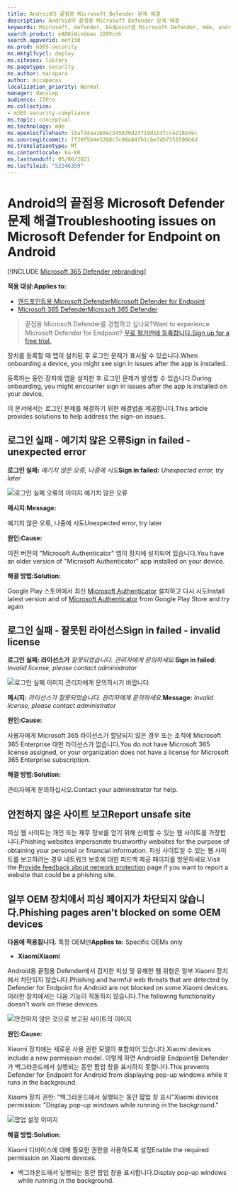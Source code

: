 ```yaml
---
title: Android의 끝점용 Microsoft Defender 문제 해결
description: Android의 끝점용 Microsoft Defender 문제 해결
keywords: Microsoft, defender, Endpoint용 Microsoft Defender, mde, android, cloud, connectivity, communication
search.product: eADQiWindows 10XVcnh
search.appverid: met150
ms.prod: m365-security
ms.mktglfcycl: deploy
ms.sitesec: library
ms.pagetype: security
ms.author: macapara
author: mjcaparas
localization_priority: Normal
manager: dansimp
audience: ITPro
ms.collection:
- m365-security-compliance
ms.topic: conceptual
ms.technology: mde
ms.openlocfilehash: 18afd4aa160ec345839d23719d1b3fcce21654ec
ms.sourcegitcommit: ff20f5b4e3268c7c98a84fb1cbe7db7151596b6d
ms.translationtype: MT
ms.contentlocale: ko-KR
ms.lasthandoff: 05/06/2021
ms.locfileid: "52246359"
---
```

# <a name="troubleshooting-issues-on-microsoft-defender-for-endpoint-on-android"></a><span data-ttu-id="7d3c2-104">Android의 끝점용 Microsoft Defender 문제 해결</span><span class="sxs-lookup"><span data-stu-id="7d3c2-104">Troubleshooting issues on Microsoft Defender for Endpoint on Android</span></span>

[!INCLUDE [Microsoft 365 Defender rebranding](../../includes/microsoft-defender.md)]

<span data-ttu-id="7d3c2-105">**적용 대상:**</span><span class="sxs-lookup"><span data-stu-id="7d3c2-105">**Applies to:**</span></span>
- [<span data-ttu-id="7d3c2-106">엔드포인트용 Microsoft Defender</span><span class="sxs-lookup"><span data-stu-id="7d3c2-106">Microsoft Defender for Endpoint</span></span>](https://go.microsoft.com/fwlink/p/?linkid=2154037)
- [<span data-ttu-id="7d3c2-107">Microsoft 365 Defender</span><span class="sxs-lookup"><span data-stu-id="7d3c2-107">Microsoft 365 Defender</span></span>](https://go.microsoft.com/fwlink/?linkid=2118804)

> <span data-ttu-id="7d3c2-108">끝점용 Microsoft Defender를 경험하고 싶나요?</span><span class="sxs-lookup"><span data-stu-id="7d3c2-108">Want to experience Microsoft Defender for Endpoint?</span></span> [<span data-ttu-id="7d3c2-109">무료 평가판에 등록합니다.</span><span class="sxs-lookup"><span data-stu-id="7d3c2-109">Sign up for a free trial.</span></span>](https://www.microsoft.com/microsoft-365/windows/microsoft-defender-atp?ocid=docs-wdatp-exposedapis-abovefoldlink) 

<span data-ttu-id="7d3c2-110">장치를 등록할 때 앱이 설치된 후 로그인 문제가 표시될 수 있습니다.</span><span class="sxs-lookup"><span data-stu-id="7d3c2-110">When onboarding a device, you might see sign in issues after the app is installed.</span></span>

<span data-ttu-id="7d3c2-111">등록하는 동안 장치에 앱을 설치한 후 로그인 문제가 발생할 수 있습니다.</span><span class="sxs-lookup"><span data-stu-id="7d3c2-111">During onboarding, you might encounter sign in issues after the app is installed on your device.</span></span>

<span data-ttu-id="7d3c2-112">이 문서에서는 로그인 문제를 해결하기 위한 해결법을 제공합니다.</span><span class="sxs-lookup"><span data-stu-id="7d3c2-112">This article provides solutions to help address the sign-on issues.</span></span>  

## <a name="sign-in-failed---unexpected-error"></a><span data-ttu-id="7d3c2-113">로그인 실패 - 예기치 않은 오류</span><span class="sxs-lookup"><span data-stu-id="7d3c2-113">Sign in failed - unexpected error</span></span>
<span data-ttu-id="7d3c2-114">**로그인 실패:** *예기치 않은 오류, 나중에 시도*</span><span class="sxs-lookup"><span data-stu-id="7d3c2-114">**Sign in failed:** *Unexpected error, try later*</span></span>

![로그인 실패 오류의 이미지 예기치 않은 오류](images/f9c3bad127d636c1f150d79814f35d4c.png)

<span data-ttu-id="7d3c2-116">**메시지:**</span><span class="sxs-lookup"><span data-stu-id="7d3c2-116">**Message:**</span></span>

<span data-ttu-id="7d3c2-117">예기치 않은 오류, 나중에 시도</span><span class="sxs-lookup"><span data-stu-id="7d3c2-117">Unexpected error, try later</span></span>

<span data-ttu-id="7d3c2-118">**원인:**</span><span class="sxs-lookup"><span data-stu-id="7d3c2-118">**Cause:**</span></span>

<span data-ttu-id="7d3c2-119">이전 버전의 "Microsoft Authenticator" 앱이 장치에 설치되어 있습니다.</span><span class="sxs-lookup"><span data-stu-id="7d3c2-119">You have an older version of "Microsoft Authenticator" app installed on your device.</span></span>

<span data-ttu-id="7d3c2-120">**해결 방법:**</span><span class="sxs-lookup"><span data-stu-id="7d3c2-120">**Solution:**</span></span>

<span data-ttu-id="7d3c2-121">Google Play 스토어에서 최신 [Microsoft Authenticator](https://play.google.com/store/apps/details?androidid=com.azure.authenticator) 설치하고 다시 시도</span><span class="sxs-lookup"><span data-stu-id="7d3c2-121">Install latest version and of [Microsoft Authenticator](https://play.google.com/store/apps/details?androidid=com.azure.authenticator) from Google Play Store and try again</span></span>

## <a name="sign-in-failed---invalid-license"></a><span data-ttu-id="7d3c2-122">로그인 실패 - 잘못된 라이선스</span><span class="sxs-lookup"><span data-stu-id="7d3c2-122">Sign in failed - invalid license</span></span>

<span data-ttu-id="7d3c2-123">**로그인 실패: 라이선스가** *잘못되었습니다. 관리자에게 문의하세요.*</span><span class="sxs-lookup"><span data-stu-id="7d3c2-123">**Sign in failed:** *Invalid license, please contact administrator*</span></span>

![로그인 실패 이미지 관리자에게 문의하시기 바랍니다.](images/920e433f440fa1d3d298e6a2a43d4811.png)

<span data-ttu-id="7d3c2-125">**메시지:** *라이선스가 잘못되었습니다. 관리자에게 문의하세요.*</span><span class="sxs-lookup"><span data-stu-id="7d3c2-125">**Message:** *Invalid license, please contact administrator*</span></span>

<span data-ttu-id="7d3c2-126">**원인:**</span><span class="sxs-lookup"><span data-stu-id="7d3c2-126">**Cause:**</span></span>

<span data-ttu-id="7d3c2-127">사용자에게 Microsoft 365 라이선스가 할당되지 않은 경우 또는 조직에 Microsoft 365 Enterprise 대한 라이선스가 없습니다.</span><span class="sxs-lookup"><span data-stu-id="7d3c2-127">You do not have Microsoft 365 license assigned, or your organization does not have a license for Microsoft 365 Enterprise subscription.</span></span>

<span data-ttu-id="7d3c2-128">**해결 방법:**</span><span class="sxs-lookup"><span data-stu-id="7d3c2-128">**Solution:**</span></span>

<span data-ttu-id="7d3c2-129">관리자에게 문의하십시오.</span><span class="sxs-lookup"><span data-stu-id="7d3c2-129">Contact your administrator for help.</span></span>

## <a name="report-unsafe-site"></a><span data-ttu-id="7d3c2-130">안전하지 않은 사이트 보고</span><span class="sxs-lookup"><span data-stu-id="7d3c2-130">Report unsafe site</span></span>

<span data-ttu-id="7d3c2-131">피싱 웹 사이트는 개인 또는 재무 정보를 얻기 위해 신뢰할 수 있는 웹 사이트를 가장합니다.</span><span class="sxs-lookup"><span data-stu-id="7d3c2-131">Phishing websites impersonate trustworthy websites for the purpose of obtaining your personal or financial information.</span></span> <span data-ttu-id="7d3c2-132">피싱 [](https://www.microsoft.com/wdsi/filesubmission/exploitguard/networkprotection) 사이트일 수 있는 웹 사이트를 보고하려는 경우 네트워크 보호에 대한 피드백 제공 페이지를 방문하세요.</span><span class="sxs-lookup"><span data-stu-id="7d3c2-132">Visit the [Provide feedback about network protection](https://www.microsoft.com/wdsi/filesubmission/exploitguard/networkprotection) page if you want to report a website that could be a phishing site.</span></span>

## <a name="phishing-pages-arent-blocked-on-some-oem-devices"></a><span data-ttu-id="7d3c2-133">일부 OEM 장치에서 피싱 페이지가 차단되지 않습니다.</span><span class="sxs-lookup"><span data-stu-id="7d3c2-133">Phishing pages aren't blocked on some OEM devices</span></span>

<span data-ttu-id="7d3c2-134">**다음에 적용됩니다.** 특정 OEM만</span><span class="sxs-lookup"><span data-stu-id="7d3c2-134">**Applies to:** Specific OEMs only</span></span>

-   <span data-ttu-id="7d3c2-135">**Xiaomi**</span><span class="sxs-lookup"><span data-stu-id="7d3c2-135">**Xiaomi**</span></span>

<span data-ttu-id="7d3c2-136">Android용 끝점용 Defender에서 감지한 피싱 및 유해한 웹 위협은 일부 Xiaomi 장치에서 차단되지 않습니다.</span><span class="sxs-lookup"><span data-stu-id="7d3c2-136">Phishing and harmful web threats that are detected by Defender for Endpoint for Android are not blocked on some Xiaomi devices.</span></span> <span data-ttu-id="7d3c2-137">이러한 장치에서는 다음 기능이 작동하지 않습니다.</span><span class="sxs-lookup"><span data-stu-id="7d3c2-137">The following functionality doesn't work on these devices.</span></span>

![안전하지 않은 것으로 보고된 사이트의 이미지](images/0c04975c74746a5cdb085e1d9386e713.png)


<span data-ttu-id="7d3c2-139">**원인:**</span><span class="sxs-lookup"><span data-stu-id="7d3c2-139">**Cause:**</span></span>

<span data-ttu-id="7d3c2-140">Xiaomi 장치에는 새로운 사용 권한 모델이 포함되어 있습니다.</span><span class="sxs-lookup"><span data-stu-id="7d3c2-140">Xiaomi devices include a new permission model.</span></span> <span data-ttu-id="7d3c2-141">이렇게 하면 Android용 Endpoint용 Defender가 백그라운드에서 실행되는 동안 팝업 창을 표시하지 못합니다.</span><span class="sxs-lookup"><span data-stu-id="7d3c2-141">This prevents Defender for Endpoint for Android from displaying pop-up windows while it runs in the background.</span></span>

<span data-ttu-id="7d3c2-142">Xiaomi 장치 권한: "백그라운드에서 실행되는 동안 팝업 창 표시"</span><span class="sxs-lookup"><span data-stu-id="7d3c2-142">Xiaomi devices permission: "Display pop-up windows while running in the background."</span></span>

![팝업 설정 이미지](images/6e48e7b29daf50afddcc6c8c7d59fd64.png)

<span data-ttu-id="7d3c2-144">**해결 방법:**</span><span class="sxs-lookup"><span data-stu-id="7d3c2-144">**Solution:**</span></span>

<span data-ttu-id="7d3c2-145">Xiaomi 디바이스에 대해 필요한 권한을 사용하도록 설정</span><span class="sxs-lookup"><span data-stu-id="7d3c2-145">Enable the required permission on Xiaomi devices.</span></span>

- <span data-ttu-id="7d3c2-146">백그라운드에서 실행되는 동안 팝업 창을 표시합니다.</span><span class="sxs-lookup"><span data-stu-id="7d3c2-146">Display pop-up windows while running in the background.</span></span>
